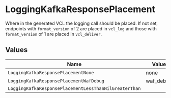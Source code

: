 # LoggingKafkaResponsePlacement

Where in the generated VCL the logging call should be placed. If not set, endpoints with `format_version` of 2 are placed in `vcl_log` and those with `format_version` of 1 are placed in `vcl_deliver`.



## Values

| Name                                                  | Value                                                 |
| ----------------------------------------------------- | ----------------------------------------------------- |
| `LoggingKafkaResponsePlacementNone`                   | none                                                  |
| `LoggingKafkaResponsePlacementWafDebug`               | waf_debug                                             |
| `LoggingKafkaResponsePlacementLessThanNilGreaterThan` | <nil>                                                 |